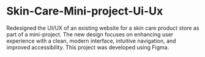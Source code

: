 # Skin-Care-Mini-project-Ui-Ux
Redesigned the UI/UX of an existing website for a skin care product store as part of a mini-project. The new design focuses on enhancing user experience with a clean, modern interface, intuitive navigation, and improved accessibility. This project was developed using Figma. 
